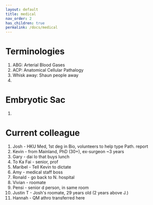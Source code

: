 ```yaml
---
layout: default
title: medical
nav_order: 2
has_children: true
permalink: /docs/medical
---
```

# Terminologies
1. ABG: Arterial Blood Gases
2. ACP: Anatomical Cellular Pathalogy
3. Whisk away: Shaun people away
4. 

# Embryotic Sac
1. 

# Current colleague
1. Josh - HKU Med, 1st deg in Bio, volunteers to help type Path. report
2. Kevin - from Mainland, PhD (30+), ex-surgeon ~3 years
3. Gary - dai lo that buys lunch
4. To Ka Fai - senior, prof
5. Maribel - Tell Kevin to dictate
6. Amy - medical staff boss
7. Ronald - go back to N. hospital
8. Vivian - roomate
9. Pensi - senior d person, in same room
10. Justin T - Josh's roomate, 29 years old (2 years above J.)
11. Hannah - QM athro transferred here

# 




